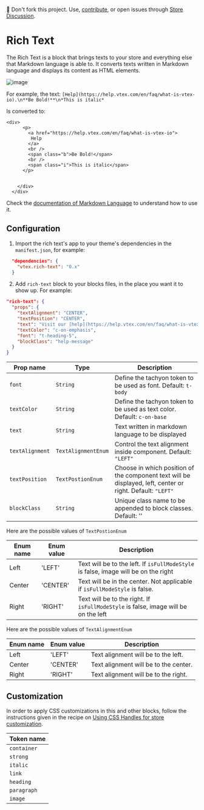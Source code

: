 
📢 Don't fork this project. Use, [contribute](https://github.com/vtex-apps/awesome-io#contributing), or open issues through [Store Discussion](https://github.com/vtex-apps/store-discussion).


# Rich Text

The Rich Text is a block that brings texts to your store and everything else that Markdown language is able to. It converts texts written in Markdown language and displays its content as HTML elements.

![image](https://user-images.githubusercontent.com/12139385/70084949-119b1f80-15ee-11ea-91dd-1277427c8aee.png)


For example, the text:
`[Help](https://help.vtex.com/en/faq/what-is-vtex-io).\n**Be Bold!**\n*This is italic*`

Is converted to:
```
<div>
      <p>
        <a href="https://help.vtex.com/en/faq/what-is-vtex-io">
         Help
        </a>
        <br />
        <span class="b">Be Bold!</span>
        <br />
        <span class="i">This is italic</span>
      </p>
      

    </div>
  </div>
```

Check the [documentation of Markdown Language](https://www.markdownguide.org/cheat-sheet/) to understand how to use it.

## Configuration


1. Import the rich text's app to your theme's dependencies in the `manifest.json`, for example:

```json
  "dependencies": {
    "vtex.rich-text": "0.x"
  }
```

2. Add `rich-text` block to your blocks files, in the place you want it to show up. For example:

```json
"rich-text": {
  "props": {
    "textAlignment": "CENTER",
    "textPosition": "CENTER",
    "text": "Visit our [help](https://help.vtex.com/en/faq/what-is-vtex-io) section.\n*Be Bold!*\n**This is italic**",
    "textColor": "c-on-emphasis",
    "font": "t-heading-5",
    "blockClass": "help-message"
  }
}
```

| Prop name           | Type      | Description                                                                                 |
| ------------------- | --------- | ------------------------------------------------------------------------------------------- |
| `font`     | `String` | Define the tachyon token to be used as font. Default: `t-body`    |
| `textColor`     | `String` | Define the tachyon token to be used as text color. Default: `c-on-base`                                          |
| `text`        | `String` | Text written in markdown language to be displayed              |
| `textAlignment`  | `TextAlignmentEnum` | Control the text alignment inside component. Default: `"LEFT"`                                                                |
| `textPosition`       | `TextPostionEnum` | Choose in which position of the component text will be displayed, left, center or right. Default: `"LEFT"`                                                           |
| `blockClass`       | `String` | Unique class name to be appended to block classes. Default: ''                                                           |

Here are the possible values of `TextPostionEnum`

| Enum name | Enum value | Description |
| --------- | ---- | ----------- |
| Left | 'LEFT' | Text will be to the left. If `isFullModeStyle` is false, image will be on the right |
| Center | 'CENTER' | Text will be in the center. Not applicable if `isFullModeStyle` is false. |
| Right | 'RIGHT' | Text will be to the right. If `isFullModeStyle` is false, image will be on the left |

Here are the possible values of `TextAlignmentEnum`

| Enum name | Enum value | Description |
| --------- | ---- | ----------- |
| Left | 'LEFT' | Text alignment will be to the left. |
| Center | 'CENTER' | Text alignment will be to the center. |
| Right | 'RIGHT' | Text alignment will be to the right. |


## Customization

In order to apply CSS customizations in this and other blocks, follow the instructions given in the recipe on [Using CSS Handles for store customization](https://vtex.io/docs/recipes/style/using-css-handles-for-store-customization). 


| Token name                 | 
| -------------------------- | 
| `container`                |
| `strong`          |                                       
| `italic`           |
| `link`           |
| `heading`           | |
| `paragraph`           |
| `image`           |
